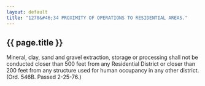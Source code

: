 ---
layout: default 
title: "1270&#46;34 PROXIMITY OF OPERATIONS TO RESIDENTIAL AREAS."---

{{ page.title }}
----------------

Mineral, clay, sand and gravel extraction, storage or processing shall
not be conducted closer than 500 feet from any Residential District or
closer than 200 feet from any structure used for human occupancy in any
other district. (Ord. 546B. Passed 2-25-76.)
